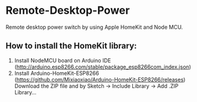 # Remote-Desktop-Power
Remote desktop power switch by using Apple HomeKit and Node MCU.


## How to install the HomeKit library:
1. Install NodeMCU board on Arduino IDE (http://arduino.esp8266.com/stable/package_esp8266com_index.json)
2. Install Arduino-HomeKit-ESP8266 (https://github.com/Mixiaoxiao/Arduino-HomeKit-ESP8266/releases)
    Download the ZIP file and by Sketch -> Include Library -> Add .ZIP Library...
